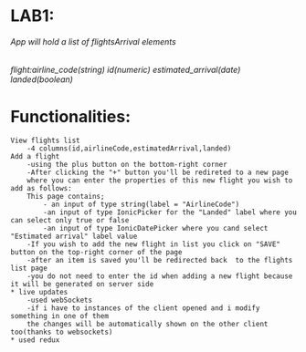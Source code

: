 # LAB1:
###### App will hold a list of flightsArrival elements
###### flight:airline_code(string) id(numeric) estimated_arrival(date) landed(boolean) 

# Functionalities:
    View flights list
        -4 columns(id,airlineCode,estimatedArrival,landed)
    Add a flight
        -using the plus button on the bottom-right corner
        -After clicking the "+" button you'll be redireted to a new page 
        where you can enter the properties of this new flight you wish to add as follows:
        This page contains;
            - an input of type string(label = "AirlineCode")
            -an input of type IonicPicker for the "Landed" label where you can select only true or false
            -an input of type IonicDatePicker where you cand select "Estimated arrival" label value
        -If you wish to add the new flight in list you click on "SAVE" button on the top-right corner of the page
        -after an item is saved you'll be redirected back  to the flights list page
        -you do not need to enter the id when adding a new flight because it will be generated on server side
    * live updates
        -used webSockets 
        -if i have to instances of the client opened and i modify something in one of them
        the changes will be automatically shown on the other client too(thanks to websockets)
    * used redux
